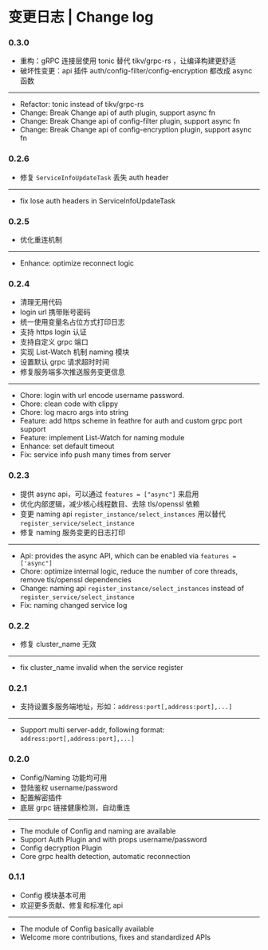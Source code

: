 # 变更日志 | Change log

### 0.3.0

- 重构：gRPC 连接层使用 tonic 替代 tikv/grpc-rs ，让编译构建更舒适
- 破坏性变更：api 插件 auth/config-filter/config-encryption 都改成 async 函数

---

- Refactor: tonic instead of tikv/grpc-rs
- Change: Break Change api of auth plugin, support async fn
- Change: Break Change api of config-filter plugin, support async fn
- Change: Break Change api of config-encryption plugin, support async fn

### 0.2.6

- 修复 `ServiceInfoUpdateTask` 丢失 auth header

---

- fix lose auth headers in ServiceInfoUpdateTask

### 0.2.5

- 优化重连机制

---

- Enhance: optimize reconnect logic

### 0.2.4

- 清理无用代码
- login url 携带账号密码
- 统一使用变量名占位方式打印日志
- 支持 https login 认证
- 支持自定义 grpc 端口
- 实现 List-Watch 机制 naming 模块
- 设置默认 grpc 请求超时时间
- 修复服务端多次推送服务变更信息

---

- Chore: login with url encode username password.
- Chore: clean code with clippy 
- Chore: log macro args into string 
- Feature: add https scheme in feathre for auth and custom grpc port support 
- Feature: implement List-Watch for naming module 
- Enhance: set default timeout 
- Fix: service info push many times from server 

### 0.2.3

- 提供 async api，可以通过 `features = ["async"]` 来启用
- 优化内部逻辑，减少核心线程数目、去除 tls/openssl 依赖
- 变更 naming api `register_instance/select_instances` 用以替代 `register_service/select_instance`
- 修复 naming 服务变更的日志打印

---

- Api: provides the async API, which can be enabled via `features = ['async"]`
- Chore: optimize internal logic, reduce the number of core threads, remove tls/openssl dependencies
- Change: naming api `register_instance/select_instances` instead of `register_service/select_instance`
- Fix: naming changed service log

### 0.2.2

- 修复 cluster_name 无效

---

- fix cluster_name invalid when the service register

### 0.2.1
- 支持设置多服务端地址，形如：`address:port[,address:port],...]`

---

- Support multi server-addr, following format: `address:port[,address:port],...]`

### 0.2.0

- Config/Naming 功能均可用
- 登陆鉴权 username/password
- 配置解密插件
- 底层 grpc 链接健康检测，自动重连

---

- The module of Config and naming are available
- Support Auth Plugin and with props username/password
- Config decryption Plugin
- Core grpc health detection, automatic reconnection

### 0.1.1

- Config 模块基本可用
- 欢迎更多贡献、修复和标准化 api

---

- The module of Config basically available
- Welcome more contributions, fixes and standardized APIs

